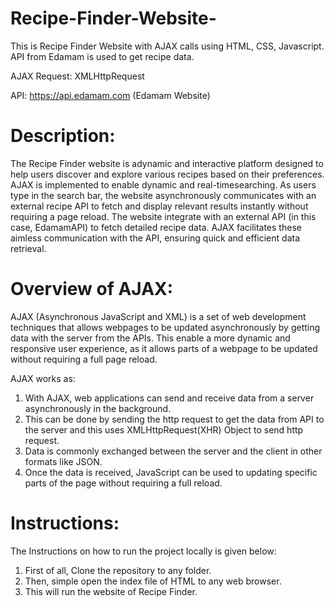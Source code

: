 # Recipe-Finder-Website-
This is Recipe Finder Website with AJAX calls using HTML, CSS, Javascript. API from Edamam is used to get recipe data.

AJAX Request: XMLHttpRequest

API: https://api.edamam.com  (Edamam Website)

# Description: 
The Recipe Finder website is adynamic and interactive platform designed to help users discover and explore various recipes based on their preferences. AJAX is implemented to enable dynamic and real-timesearching. As users type in the search bar, the website asynchronously communicates with an external recipe API to fetch and display relevant results instantly without requiring a page reload. The website integrate with an external API (in this case, EdamamAPI) to fetch detailed recipe data. AJAX facilitates these aimless communication with the API, ensuring quick and efficient data retrieval. 

# Overview of AJAX: 
AJAX (Asynchronous JavaScript and XML) is a set of web development techniques that allows webpages to be updated asynchronously by getting data with the server from the APIs. This enable a more dynamic and responsive user experience, as it allows parts of a webpage to be updated without requiring a full page reload. 

AJAX works as: 
1. With AJAX, web applications can send and receive data from a server asynchronously in the background.
2. This can be done by sending the http request to get the data from API to the server and this uses XMLHttpRequest(XHR) Object to send http request.
3. Data is commonly exchanged between the server and the client in other formats like JSON.
4. Once the data is received, JavaScript can be used to updating specific parts of the page without requiring a full reload.

# Instructions:  
The Instructions on how to run the project locally is given below: 
1. First of all, Clone the repository to any folder.
2. Then, simple open the index file of HTML to any web browser.
3. This will run the website of Recipe Finder.

